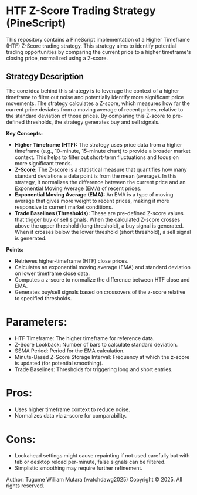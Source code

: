 # HTF Z-Score Trading Strategy (PineScript)

This repository contains a PineScript implementation of a Higher Timeframe (HTF) Z-Score trading strategy.  This strategy aims to identify potential trading opportunities by comparing the current price to a higher timeframe's closing price, normalized using a Z-score.

## Strategy Description

The core idea behind this strategy is to leverage the context of a higher timeframe to filter out noise and potentially identify more significant price movements. The strategy calculates a Z-score, which measures how far the current price deviates from a moving average of recent prices, relative to the standard deviation of those prices.  By comparing this Z-score to pre-defined thresholds, the strategy generates buy and sell signals.

**Key Concepts:**

* **Higher Timeframe (HTF):** The strategy uses price data from a higher timeframe (e.g., 10-minute, 15-minute chart) to provide a broader market context. This helps to filter out short-term fluctuations and focus on more significant trends.
* **Z-Score:** The Z-score is a statistical measure that quantifies how many standard deviations a data point is from the mean (average).  In this strategy, it normalizes the difference between the current price and an Exponential Moving Average (EMA) of recent prices.
* **Exponential Moving Average (EMA):** An EMA is a type of moving average that gives more weight to recent prices, making it more responsive to current market conditions.
* **Trade Baselines (Thresholds):** These are pre-defined Z-score values that trigger buy or sell signals.  When the calculated Z-score crosses above the upper threshold (long threshold), a buy signal is generated. When it crosses below the lower threshold (short threshold), a sell signal is generated.

**Points:**
- Retrieves higher-timeframe (HTF) close prices.
- Calculates an exponential moving average (EMA) and standard deviation on lower timeframe close data.
- Computes a z-score to normalize the difference between HTF close and EMA.
- Generates buy/sell signals based on crossovers of the z-score relative to specified thresholds.

# Parameters:
- HTF Timeframe: The higher timeframe for reference data.
- Z-Score Lookback: Number of bars to calculate standard deviation.
- SSMA Period: Period for the EMA calculation.
- Minute-Based Z-Score Storage Interval: Frequency at which the z-score is updated (for potential smoothing).
- Trade Baselines: Thresholds for triggering long and short entries.

# Pros:
- Uses higher timeframe context to reduce noise.
- Normalizes data via z-score for comparability.

# Cons:
- Lookahead settings might cause repainting if not used carefully but with tab or desktop reload per-minute, false signals can be filtered.
- Simplistic smoothing may require further refinement.

Author: Tugume William Mutara (watchdawg2025)
Copyright © 2025. All rights reserved.
